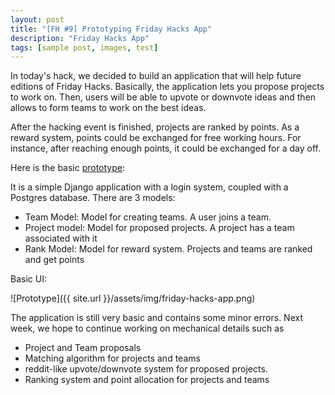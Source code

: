 ```yaml
---
layout: post
title: "[FH #9] Prototyping Friday Hacks App"
description: "Friday Hacks App"
tags: [sample post, images, test]
---
```


In today's hack, we decided to build an application that will help future editions
of Friday Hacks. Basically, the application lets you propose projects to work on.
Then, users will be able to upvote or downvote ideas and then allows to form teams
to work on the best ideas.

After the hacking event is finished, projects are ranked by points. As a reward
system, points could be exchanged for free working hours. For instance, after reaching
enough points, it could be exchanged for a day off.

Here is the basic [prototype](https://github.com/fridayhacks/friday-hacks-app):

It is a simple Django application with a login system, coupled with a Postgres
database. There are 3 models:
* Team Model: Model for creating teams. A user joins a team.
* Project model: Model for proposed projects. A project has a team associated with it
* Rank Model: Model for reward system. Projects and teams are ranked and get points

Basic UI:

![Prototype]({{ site.url }}/assets/img/friday-hacks-app.png)

The application is still very basic and contains some minor errors. Next week,
we hope to continue working on mechanical details such as
* Project and Team proposals
* Matching algorithm for projects and teams
* reddit-like upvote/downvote system for proposed projects.
* Ranking system and point allocation for projects and teams

